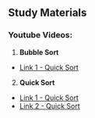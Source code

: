 ## Study Materials

### Youtube Videos:


1. **Bubble Sort**
- [Link 1 - Quick Sort]()

2. **Quick Sort**
- [Link 1 - Quick Sort](https://www.youtube.com/watch?v=CB_NCoxzQnk)
- [Link 2 - Quick Sort](https://www.youtube.com/watch?v=RFyLsF9y83c)
   